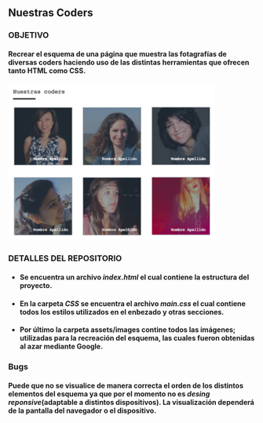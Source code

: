 ## **Nuestras Coders**

### **OBJETIVO**
#### Recrear el esquema de una página  que muestra las fotagrafías de diversas coders haciendo uso de las distintas herramientas que ofrecen tanto HTML como CSS. 

![Producto Final](assets/docs/nuestras-coders.png "titulo")

### **DETALLES DEL REPOSITORIO**
* #### Se encuentra un archivo *index.html* el cual contiene la estructura del proyecto.
* #### En la carpeta *CSS* se encuentra el archivo *main.css* el cual contiene todos los estilos utilizados en el enbezado y otras secciones.
* #### Por último la carpeta assets/images contine todos las imágenes; utilizadas para la recreación del esquema, las cuales fueron obtenidas al azar mediante Google.

### **Bugs**

#### Puede que no se visualice de manera correcta el orden de los distintos elementos del esquema ya que por el momento no es *desing reponsive*(adaptable a distintos dispositivos). La visualización dependerá de la pantalla del navegador o el dispositivo.